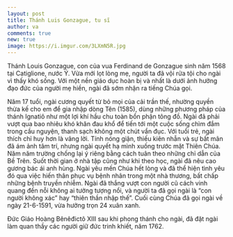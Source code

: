 ```yaml
---
layout: post
title: Thánh Luis Gonzague, tu sĩ
author: va
comments: true
new: true
image: https://i.imgur.com/3LXmN5R.jpg
---
```


Thánh Louis Gonzague, con của vua Ferdinand de Gonzague sinh năm 1568 tại Catiglione, nước Ý. Vừa mới lọt lòng mẹ, người ta đã vội rửa tội cho ngài vì thấy khó sống. Với một nền giáo dục hoàn bị và nhất là dưới ảnh hưởng đạo đức của người mẹ hiền, ngài đã sớm nhận ra tiếng Chúa gọi.

Năm 17 tuổi, ngài cương quyết từ bỏ mọi của cải trần thế, nhường quyền thừa kế cho em để gia nhập dòng Tên (1585), dùng những phương pháp của thánh Ignatiô như một lợi khí hầu chu toàn bổn phận tông đồ. Ngài đã phải vượt qua bao nhiêu khó khăn đau khổ để tiến tới một cuộc sống chìm đắm trong cầu nguyện, thanh sạch không một chút vẩn đục. Với tuổi trẻ, ngài thích chỉ huy hơn là vâng lời. Tính nóng giận, thiếu kiên nhẫn và sự bất mãn đã ám ảnh tâm trí, nhưng ngài quyết hạ mình xuống trước mặt Thiên Chúa. Năm năm trường chống lại ý riêng bằng cách tuân theo những chỉ dẫn của Bề Trên. Suốt thời gian ở nhà tập cũng như khi theo học, ngài đã nêu cao gương bác ái anh hùng. Ngài yêu mến Chúa hết lòng và đã thể hiện tình yêu đó qua việc hiến thân phục vụ bệnh nhân trong một nhà thương, bất chấp những bệnh truyền nhiễm. Ngài đã thắng vượt con người cũ cách vinh quang đến nỗi không ai tưởng tượng nổi, và người ta đã gọi ngài là “con người không xác” hay “thiên thần nhập thế”. Cuối cùng Chúa đã gọi ngài về ngày 21-6-1591, vừa hưởng trọn 24 xuân xanh.

Ðức Giáo Hoàng Bênêđictô XIII sau khi phong thánh cho ngài, đã đặt ngài làm quan thầy các người giữ đức trinh khiết, năm 1762.
